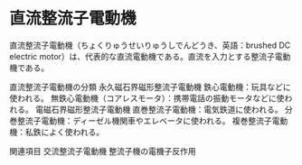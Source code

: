 # 直流整流子電動機

直流整流子電動機（ちょくりゅうせいりゅうしでんどうき、英語：brushed DC electric motor）は、代表的な直流電動機である。直流を入力とする整流子電動機である。

直流整流子電動機の分類
永久磁石界磁形整流子電動機
鉄心電動機：玩具などに使われる。
無鉄心電動機（コアレスモータ）：携帯電話の振動モータなどに使われる。
電磁石界磁形整流子電動機
直巻整流子電動機：電気鉄道に使われる。
分巻整流子電動機：ディーゼル機関車やエレベータに使われる。
複巻整流子電動機：私鉄によく使われる。

関連項目
交流整流子電動機
整流子機の電機子反作用